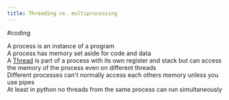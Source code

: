 ```yaml
---
title: Threading vs. multiprocessing
---
```


\#coding

A process is an instance of a program  
A process has memory set aside for code and data   
A [Thread](Thread.md) is part of a process with its own register and stack but can access the memory of the process even on different threads  
Different processes can't normally access each others memory unless you use pipes  
At least in python no threads from the same process can run simultaneously 
